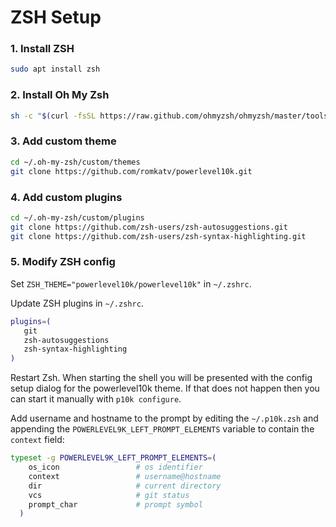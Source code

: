 # ZSH Setup

### 1. Install ZSH
```bash
sudo apt install zsh
```

### 2. Install Oh My Zsh
```bash
sh -c "$(curl -fsSL https://raw.github.com/ohmyzsh/ohmyzsh/master/tools/install.sh)"
```

### 3. Add custom theme
```bash
cd ~/.oh-my-zsh/custom/themes
git clone https://github.com/romkatv/powerlevel10k.git
```

### 4. Add custom plugins
```bash
cd ~/.oh-my-zsh/custom/plugins
git clone https://github.com/zsh-users/zsh-autosuggestions.git
git clone https://github.com/zsh-users/zsh-syntax-highlighting.git
```

### 5. Modify ZSH config
Set `ZSH_THEME="powerlevel10k/powerlevel10k"` in `~/.zshrc`.

Update ZSH plugins in `~/.zshrc`.
```bash
plugins=(
   git
   zsh-autosuggestions
   zsh-syntax-highlighting
)
```

Restart Zsh. When starting the shell you will be presented with the config setup dialog for the powerlevel10k theme. If that does not happen then you can start it manually with `p10k configure`.

Add username and hostname to the prompt by editing the `~/.p10k.zsh` and appending the `POWERLEVEL9K_LEFT_PROMPT_ELEMENTS` variable to contain the `context` field:
```bash
typeset -g POWERLEVEL9K_LEFT_PROMPT_ELEMENTS=(
    os_icon                 # os identifier
    context                 # username@hostname
    dir                     # current directory
    vcs                     # git status
    prompt_char             # prompt symbol
  )

```
